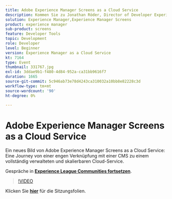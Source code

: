 ```yaml
---
title: Adobe Experience Manager Screens as a Cloud Service
description: Kommen Sie zu Jonathan Röder, Director of Developer Experience für Experience Cloud, um mehr über die neuesten Entwickler-Updates in Adobe Experience Cloud zu erfahren. Diese Sitzung wurde im Rahmen des Adobe Developers Live-Inhaltsereignisses durchgeführt.
solution: Experience Manager,Experience Manager Screens
product: experience manager
sub-product: screens
feature: Developer Tools
topic: Development
role: Developer
level: Beginner
version: Experience Manager as a Cloud Service
kt: 7164
type: Event
thumbnail: 331767.jpg
exl-id: 3ddae9b1-f480-4d84-952a-ca31bb9616f7
duration: 1665
source-git-commit: 5c946ab73e78d4243ca310032a10bb8e82228c3d
workflow-type: tm+mt
source-wordcount: '90'
ht-degree: 0%

---
```


# Adobe Experience Manager Screens as a Cloud Service

Ein neues Bild von Adobe Experience Manager Screens as a Cloud Service: Eine Journey von einer engen Verknüpfung mit einer CMS zu einem vollständig verwalteten und skalierbaren Cloud-Service.

Gespräche in **[Experience League Communities fortsetzen](https://adobe.ly/36Yd3v6)**.

>[!VIDEO](https://video.tv.adobe.com/v/331767/?quality=12&learn=on&hidetitle=true)

Klicken Sie **[hier](/help/adobe-developers-live/assets/screens-as-a-cloud-service.pdf)** für die Sitzungsfolien.
